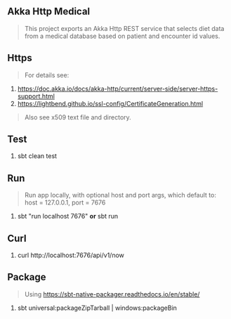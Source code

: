 Akka Http Medical
-----------------
>This project exports an Akka Http REST service that selects diet data from a medical database based on
>patient and encounter id values.

Https
-----
>For details see:
1. https://doc.akka.io/docs/akka-http/current/server-side/server-https-support.html
2. https://lightbend.github.io/ssl-config/CertificateGeneration.html
>Also see x509 text file and directory.

Test
----
1. sbt clean test

Run
---
>Run app locally, with optional host and port args, which default to: host = 127.0.0.1, port = 7676
1. sbt "run localhost 7676" **or** sbt run

Curl
----
1. curl http://localhost:7676/api/v1/now

Package
-------
>Using https://sbt-native-packager.readthedocs.io/en/stable/
1. sbt universal:packageZipTarball | windows:packageBin